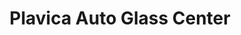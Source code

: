 ---
title: "Plavica Auto Glass Center"
url: /san-juan/plavica-auto-glass-center/
shop: car repair
---